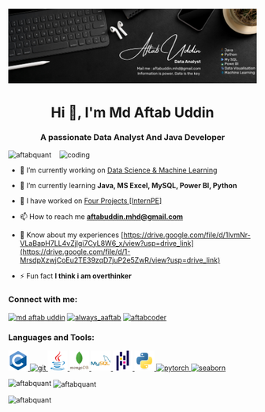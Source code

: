 ![logo](https://github.com/AftabQuant/AftabQuant/blob/main/Black%20Elegant%20LinkedIn%20Banner.png)
<h1 align="center">Hi 👋, I'm Md Aftab Uddin</h1>
<h3 align="center">A passionate Data Analyst And Java Developer</h3>
<img align="right" alt="coding" width="400" src="https://user-images.githubusercontent.com/55389276/140866485-8fb1c876-9a8f-4d6a-98dc-08c4981eaf70.gif">

<p align="left"> <img src="https://komarev.com/ghpvc/?username=aftabquant&label=Profile%20views&color=0e75b6&style=flat" alt="aftabquant" /> </p>

- 🔭 I’m currently working on [Data Science & Machine Learning](https://github.com/AftabQuant/Data-Analysis-Mastery.git)

- 🌱 I’m currently learning **Java, MS Excel, MySQL, Power BI, Python**

- 🔭 I have worked on [Four Projects [InternPE]](https://github.com/AftabQuant/InternPE-Internship-Project.git)

- 📫 How to reach me **aftabuddin.mhd@gmail.com**

- 📄 Know about my experiences [https://drive.google.com/file/d/1lvmNr-VLaBapH7LL4vZjlgi7CyL8W6_x/view?usp=drive_link](https://drive.google.com/file/d/1-MrsdpXzwjCoEu2TE39zqD7juP2e5ZwR/view?usp=drive_link)

- ⚡ Fun fact **I think i am overthinker**

<h3 align="left">Connect with me:</h3>
<p align="left">
<a href="https://linkedin.com/in/md aftab uddin" target="blank"><img align="center" src="https://raw.githubusercontent.com/rahuldkjain/github-profile-readme-generator/master/src/images/icons/Social/linked-in-alt.svg" alt="md aftab uddin" height="30" width="40" /></a>
<a href="https://instagram.com/always_aaftab" target="blank"><img align="center" src="https://raw.githubusercontent.com/rahuldkjain/github-profile-readme-generator/master/src/images/icons/Social/instagram.svg" alt="always_aaftab" height="30" width="40" /></a>
<a href="https://www.leetcode.com/aftabcoder" target="blank"><img align="center" src="https://raw.githubusercontent.com/rahuldkjain/github-profile-readme-generator/master/src/images/icons/Social/leet-code.svg" alt="aftabcoder" height="30" width="40" /></a>
</p>

<h3 align="left">Languages and Tools:</h3>
<p align="left"> <a href="https://www.cprogramming.com/" target="_blank" rel="noreferrer"> <img src="https://raw.githubusercontent.com/devicons/devicon/master/icons/c/c-original.svg" alt="c" width="40" height="40"/> </a> <a href="https://git-scm.com/" target="_blank" rel="noreferrer"> <img src="https://www.vectorlogo.zone/logos/git-scm/git-scm-icon.svg" alt="git" width="40" height="40"/> </a> <a href="https://www.java.com" target="_blank" rel="noreferrer"> <img src="https://raw.githubusercontent.com/devicons/devicon/master/icons/java/java-original.svg" alt="java" width="40" height="40"/> </a> <a href="https://www.mongodb.com/" target="_blank" rel="noreferrer"> <img src="https://raw.githubusercontent.com/devicons/devicon/master/icons/mongodb/mongodb-original-wordmark.svg" alt="mongodb" width="40" height="40"/> </a> <a href="https://www.mysql.com/" target="_blank" rel="noreferrer"> <img src="https://raw.githubusercontent.com/devicons/devicon/master/icons/mysql/mysql-original-wordmark.svg" alt="mysql" width="40" height="40"/> </a> <a href="https://pandas.pydata.org/" target="_blank" rel="noreferrer"> <img src="https://raw.githubusercontent.com/devicons/devicon/2ae2a900d2f041da66e950e4d48052658d850630/icons/pandas/pandas-original.svg" alt="pandas" width="40" height="40"/> </a> <a href="https://www.python.org" target="_blank" rel="noreferrer"> <img src="https://raw.githubusercontent.com/devicons/devicon/master/icons/python/python-original.svg" alt="python" width="40" height="40"/> </a> <a href="https://pytorch.org/" target="_blank" rel="noreferrer"> <img src="https://www.vectorlogo.zone/logos/pytorch/pytorch-icon.svg" alt="pytorch" width="40" height="40"/> </a> <a href="https://seaborn.pydata.org/" target="_blank" rel="noreferrer"> <img src="https://seaborn.pydata.org/_images/logo-mark-lightbg.svg" alt="seaborn" width="40" height="40"/> </a> </p>

<p><img align="left" src="https://github-readme-stats.vercel.app/api/top-langs?username=aftabquant&show_icons=true&locale=en&layout=compact" alt="aftabquant" /></p>

<p>&nbsp;<img align="center" src="https://github-readme-stats.vercel.app/api?username=aftabquant&show_icons=true&locale=en" alt="aftabquant" /></p>

<p><img align="center" src="https://github-readme-streak-stats.herokuapp.com/?user=aftabquant&" alt="aftabquant" /></p>
